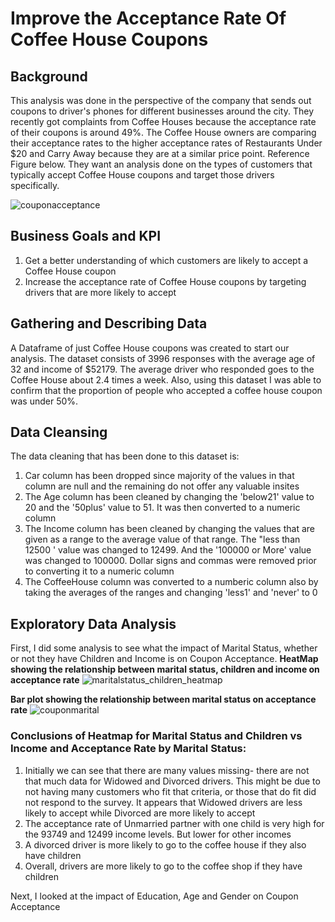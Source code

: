 # Improve the Acceptance Rate Of Coffee House Coupons
## Background

This analysis was done in the perspective of the company that sends out coupons to driver's phones for different businesses around the city. They recently got complaints from Coffee Houses because the acceptance rate of their coupons is around 49%. The Coffee House owners are comparing their acceptance rates to the higher acceptance rates of Restaurants Under $20 and Carry Away because they are at a similar price point. Reference Figure below. They want an analysis done on the types of customers that typically accept Coffee House coupons and target those drivers specifically.

![couponacceptance](https://github.com/anjana250/mlai/assets/15185723/b051b534-9ea2-4ab6-8740-e2ab1e0d2f55)


## Business Goals and KPI
1. Get a better understanding of which customers are likely to accept a Coffee House coupon
2. Increase the acceptance rate of Coffee House coupons by targeting drivers that are more likely to accept

## Gathering and Describing Data
A Dataframe of just Coffee House coupons was created to start our analysis. The dataset consists of 3996 responses with the average age of 32 and income of $52179. The average driver who responded goes to the Coffee House about 2.4 times a week.  Also, using this dataset I was able to confirm that the proportion of people who accepted a coffee house coupon was under 50%.

##  Data Cleansing
The data cleaning that has been done to this dataset is:
1. Car column has been dropped since majority of the values in that column are null and the remaining do not offer any valuable insites
2. The Age column has been cleaned by changing the 'below21' value to 20 and the '50plus' value to 51. It was then converted to a numeric column
3. The Income column has been cleaned by changing the values that are given as a range to the average value of that range. The "less than 12500 ' value was changed to 12499. And the '100000 or More' value was changed to 100000. Dollar signs and commas were removed prior to converting it to a numeric column
4. The CoffeeHouse column was converted to a numberic column also by taking the averages of the ranges and changing 'less1' and 'never' to 0

## Exploratory Data Analysis
First, I did some analysis to see what the impact of Marital Status, whether or not they have Children and Income is on Coupon Acceptance.
**HeatMap showing the relationship between marital status, children and income on acceptance rate**
![maritalstatus_children_heatmap](https://github.com/anjana250/mlai/assets/15185723/95b25dbd-38ee-49e1-a45d-46ec1bc5788b)

**Bar plot showing the relationship between marital status on acceptance rate**
![couponmarital](https://github.com/anjana250/mlai/assets/15185723/8f3154ea-7741-46e2-af80-d0d08b2c9985)

### Conclusions of Heatmap for Marital Status and Children vs Income and Acceptance Rate by Marital Status:
1. Initially we can see that there are many values missing- there are not that much data for Widowed and Divorced drivers. This might be due to not having many customers who fit that criteria, or those that do fit did not respond to the survey. It appears that Widowed drivers are less likely to accept while Divorced are more likely to accept
2. The acceptance rate of Unmarried partner with one child is very high for the 93749 and 12499 income levels. But lower for other incomes
3. A divorced driver is more likely to go to the coffee house if they also have children
4. Overall, drivers are more likely to go to the coffee shop if they have children

Next, I looked at the impact of Education, Age and Gender on Coupon Acceptance



